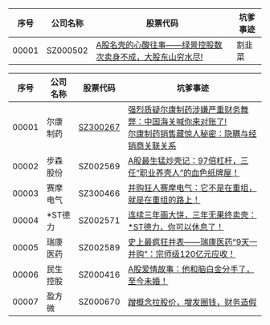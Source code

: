 序号  | 公司名称 | 股票代码 | 坑爹事迹
----- | -----   | ------   |-----
00001 | SZ000502 | [A股名壳的心酸往事——绿景控股数次卖身不成，大股东山穷水尽!](https://xueqiu.com/5962548939/96961151)| 割韭菜


序号  | 公司名称 | 股票代码 | 坑爹事迹
----- | -----   | ------   |-----
00001 | 尔康制药 | [SZ300267](https://xueqiu.com/S/SZ000502) | [强烈质疑尔康制药涉嫌严重财务舞弊：中国海关喊你来对账了!](https://xueqiu.com/5962548939/85244781)<br>[尔康制药销售藏惊人秘密：隐瞒与经销商关联关系](https://xueqiu.com/5962548939/86000495)
00002 | 步森股份 | SZ002569 | [A股最生猛炒壳记：97倍杠杆，三任“职业养壳人”的血色纸牌屋！](https://xueqiu.com/5962548939/96685723)
00003 | 赛摩电气 | SZ300466 | [并购狂人赛摩电气：它不是在重组，就是在重组的路上！](https://xueqiu.com/5962548939/96685516)
00004 | *ST德力 | SZ002571 | [连续三年画大饼，三年无果终卖壳：*ST德力，你可以休息了！](https://xueqiu.com/5962548939/96685439)
00005 | 瑞康医药 | SZ002589 | [史上最疯狂并表——瑞康医药“9天一并购”：宗师级120亿元应收！](https://xueqiu.com/5962548939/96610700)
00006 | 民生控股 | SZ000416 | [A股爱情故事：他和脑白金分手了，至今未婚！](https://xueqiu.com/5962548939/96610296)
00007 |  盈方微 | SZ000670 |[蹭概念拉股价，增发圈钱，财务造假](https://xueqiu.com/5962548939/96263522)
